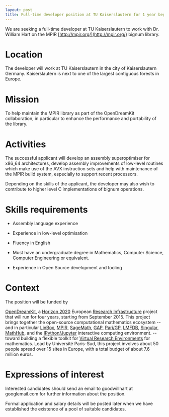 ```yaml
---
layout: post
title: Full-time developer position at TU Kaiserslautern for 1 year beginning March 2016
---
```


We are seeking a full-time developer at TU Kaiserslautern to work with Dr. William Hart on the MPIR [http://mpir.org/](http://mpir.org/) bignum library.

# Location

The developer will work at TU Kaiserslautern in the city of Kaiserslautern Germany. Kaiserslautern is next to one of the largest contiguous forests in Europe.

# Mission

To help maintain the MPIR library as part of the OpenDreamKit collaboration, in particular to enhance the performance and portability of the library.

# Activities

The successful applicant will develop an assembly superoptimiser for x86_64 architectures, develop assembly improvements of low-level routines which make use of the AVX instruction sets and help with maintenance of the MPIR build system, especially to support recent processors.

Depending on the skills of the applicant, the developer may also wish to contribute to higher level C implementations of bignum operations.

# Skills requirements

- Assembly language experience

- Experience in low-level optimisation

- Fluency in English

- Must have an undergraduate degree in Mathematics, Computer Science, Computer Engineering or equivalent.

- Experience in Open Source development and tooling

# Context

The position will be funded by

[OpenDreamKit](http://opendreamkit.org), a
[Horizon 2020](https://ec.europa.eu/programmes/horizon2020/)
European [Research Infrastructure](https://ec.europa.eu/programmes/horizon2020/en/h2020-section/european-research-infrastructures-including-e-infrastructures)
project that will run for four years, starting from September
2015. This project brings together the open-source computational
mathematics ecosystem -- and in particular
[LinBox](http://linalg.org/),
[MPIR](http://mpir.org),
[SageMath](http://sagemath.org/),
[GAP](http://www.gap-system.org/),
[Pari/GP](http://pari.math.u-bordeaux.fr/),
[LMFDB](http://lmfdb.org/),
[Singular](http://www.singular.uni-kl.de/),
[MathHub](https://mathhub.info/),
and the
[IPython/Jupyter](http://jupyter.org/) interactive computing
environment.
-- toward building a
flexible toolkit for
[Virtual Research Environments](http://www.2020-horizon.com/e-Infrastructures-for-virtual-research-environments-%28VRE%29-i1490.html)
for mathematics. Lead by Université Paris-Sud, this project involves
about 50 people spread over 15 sites in Europe, with a total budget of
about 7.6 million euros.

# Expressions of interest

Interested candidates should send an email to goodwillhart at googlemail.com for further information about the position.

Formal application and salary details will be posted later when we have established the existence of a pool of suitable candidates.

